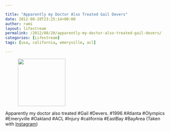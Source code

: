 ```yaml
---

title: "Apparently my Doctor Also Treated Gail Devers"
date: 2012-08-20T23:25:14+00:00
author: rami
layout: lifestream 
permalink: /2012/08/20/apparently-my-doctor-also-treated-gail-devers/
categories: [Lifestream]
tags: [usa, california, emeryville, acl]

---
```


<div id='gallery-31' class='gallery galleryid-1946 gallery-columns-3 gallery-size-thumbnail'>
  <figure class='gallery-item'> 
  
  <div class='gallery-icon landscape'>
    <a href='http://139.59.20.41/2012/08/20/apparently-my-doctor-also-treated-gail-devers/attachment/1947/'><img width="150" height="150" src="http://139.59.20.41/wp-content/uploads/2012/08/tumblr_m92ue2WMKf1qb4qlko1_1280-150x150.jpg" class="attachment-thumbnail size-thumbnail" alt="" srcset="http://139.59.20.41/wp-content/uploads/2012/08/tumblr_m92ue2WMKf1qb4qlko1_1280-150x150.jpg 150w, http://139.59.20.41/wp-content/uploads/2012/08/tumblr_m92ue2WMKf1qb4qlko1_1280-300x300.jpg 300w, http://139.59.20.41/wp-content/uploads/2012/08/tumblr_m92ue2WMKf1qb4qlko1_1280-100x100.jpg 100w, http://139.59.20.41/wp-content/uploads/2012/08/tumblr_m92ue2WMKf1qb4qlko1_1280.jpg 612w" sizes="100vw" /></a>
  </div></figure>
</div>

Apparently my doctor also treated #Gail #Devers. #1996 #Atlanta #Olympics #Emeryville #Oakland #ACL #Injury #california #EastBay #BayArea (Taken with [Instagram](http://instagram.com))

